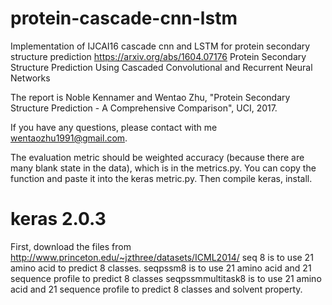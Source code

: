 # protein-cascade-cnn-lstm
Implementation of IJCAI16 cascade cnn and LSTM for protein secondary structure prediction
https://arxiv.org/abs/1604.07176
Protein Secondary Structure Prediction Using Cascaded Convolutional and Recurrent Neural Networks

The report is Noble Kennamer and Wentao Zhu, "Protein Secondary Structure Prediction - A Comprehensive Comparison", UCI, 2017.


If you have any questions, please contact with me wentaozhu1991@gmail.com.

The evaluation metric should be weighted accuracy (because there are many blank state in the data), which is in the metrics.py. You can copy the function and paste it into the keras metric.py. Then compile keras, install. 

# keras 2.0.3
First, download the files from http://www.princeton.edu/~jzthree/datasets/ICML2014/
seq 8 is to use 21 amino acid to predict 8 classes.
seqpssm8 is to use 21 amino acid and 21 sequence profile to predict 8 classes
seqpssmmultitask8 is to use 21 amino acid and 21 sequence profile to predict 8 classes and solvent property.
